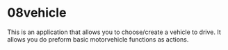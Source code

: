 # 08vehicle

This is an application that allows you to choose/create a vehicle to drive. It allows you do preform basic motorvehicle functions as actions. 